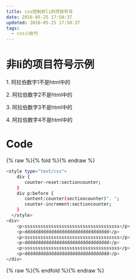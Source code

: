 ```yaml
---
title: css控制非li的项目符号
date: 2016-05-25 17:50:37
updated: 2016-05-25 17:50:37
tags:
  - css小技巧
---
```


# 非li的项目符号示例
<style type="text/css">.nlist { counter-reset:sectioncounter; } .nlist p:before { content:counter(sectioncounter)". "; counter-increment:sectioncounter; } </style>
<div class="nlist">
    <p>阿拉伯数字1不是html中的</p>
    <p>阿拉伯数字2不是html中的</p>
	<p>阿拉伯数字3不是html中的</p>
    <p>阿拉伯数字4不是html中的</p>
</div>


# Code

{% raw %}{% fold %}{% endraw %}

``` bash
<style type="text/css">
	div {
	   counter-reset:sectioncounter;
	}
	div p:before {
	   content:counter(sectioncounter)". ";
	   counter-increment:sectioncounter;
	}
  </style>
<div>
    <p>ssssssssssssssssssssssssssssssssssss</p>
    <p>dddddddddddddddddddddddddddddddd</p>
	<p>ssssssssssssssssssssssssssssssssssss</p>
    <p>dddddddddddddddddddddddddddddddd</p>
	<p>ssssssssssssssssssssssssssssssssssss</p>
    <p>dddddddddddddddddddddddddddddddd</p>
</div>
```

{% raw %}{% endfold %}{% endraw %}
